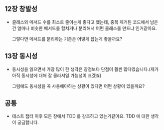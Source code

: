 ## 12장 창발성
- 클래스와 메서드 수를 최소로 줄이는게 좋다고 했는데, 중복 제거된 코드에서 남은건 얼마나 비슷한 메서드를 합치거나 분리해서 어떤 클래스를 만드냐 인거같아요.

    그렇다면 메서드를 분리하는 기준은 어떻게 잡는게 좋을까요?


## 13장 동시성
- 동시성을 읽으면서 가장 많이 한 생각은 장점보다 단점이 훨씬 많다였습니다.(제가 아직 동시성에 대해 잘 몰라서일 가능성이 크겠죠)

    그럼에도 동시성을 꼭 사용해야하는 상황이 있다면 어떤 상황이 있을까요?


## 공통
- 테스트 챕터 이후 모든 장에서 TDD 를 강조하고 있는거같아요. TDD 에 대한 생각이 궁금합니다.